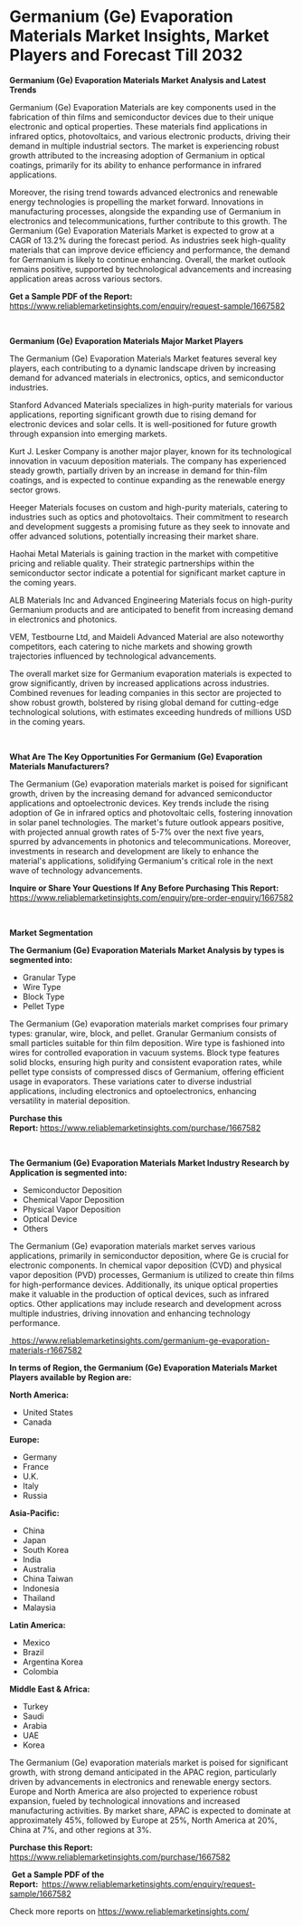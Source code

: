 <p><h1>Germanium (Ge) Evaporation Materials Market Insights, Market Players and Forecast Till 2032</h1></p><p><strong>Germanium (Ge) Evaporation Materials Market Analysis and Latest Trends</strong></p>
<p><p>Germanium (Ge) Evaporation Materials are key components used in the fabrication of thin films and semiconductor devices due to their unique electronic and optical properties. These materials find applications in infrared optics, photovoltaics, and various electronic products, driving their demand in multiple industrial sectors. The market is experiencing robust growth attributed to the increasing adoption of Germanium in optical coatings, primarily for its ability to enhance performance in infrared applications.</p><p>Moreover, the rising trend towards advanced electronics and renewable energy technologies is propelling the market forward. Innovations in manufacturing processes, alongside the expanding use of Germanium in electronics and telecommunications, further contribute to this growth. The Germanium (Ge) Evaporation Materials Market is expected to grow at a CAGR of 13.2% during the forecast period. As industries seek high-quality materials that can improve device efficiency and performance, the demand for Germanium is likely to continue enhancing. Overall, the market outlook remains positive, supported by technological advancements and increasing application areas across various sectors.</p></p>
<p><strong>Get a Sample PDF of the Report:&nbsp;</strong> <a href="https://www.reliablemarketinsights.com/enquiry/request-sample/1667582?utm_campaign=2095&utm_medium=2&utm_source=Github&utm_content=ia&utm_term=02022025&utm_id=germanium-ge-evaporation-materials">https://www.reliablemarketinsights.com/enquiry/request-sample/1667582</a></p>
<p>&nbsp;</p>
<p><strong>Germanium (Ge) Evaporation Materials Major Market Players</strong></p>
<p><p>The Germanium (Ge) Evaporation Materials Market features several key players, each contributing to a dynamic landscape driven by increasing demand for advanced materials in electronics, optics, and semiconductor industries. </p><p>Stanford Advanced Materials specializes in high-purity materials for various applications, reporting significant growth due to rising demand for electronic devices and solar cells. It is well-positioned for future growth through expansion into emerging markets.</p><p>Kurt J. Lesker Company is another major player, known for its technological innovation in vacuum deposition materials. The company has experienced steady growth, partially driven by an increase in demand for thin-film coatings, and is expected to continue expanding as the renewable energy sector grows.</p><p>Heeger Materials focuses on custom and high-purity materials, catering to industries such as optics and photovoltaics. Their commitment to research and development suggests a promising future as they seek to innovate and offer advanced solutions, potentially increasing their market share.</p><p>Haohai Metal Materials is gaining traction in the market with competitive pricing and reliable quality. Their strategic partnerships within the semiconductor sector indicate a potential for significant market capture in the coming years.</p><p>ALB Materials Inc and Advanced Engineering Materials focus on high-purity Germanium products and are anticipated to benefit from increasing demand in electronics and photonics.</p><p>VEM, Testbourne Ltd, and Maideli Advanced Material are also noteworthy competitors, each catering to niche markets and showing growth trajectories influenced by technological advancements.</p><p>The overall market size for Germanium evaporation materials is expected to grow significantly, driven by increased applications across industries. Combined revenues for leading companies in this sector are projected to show robust growth, bolstered by rising global demand for cutting-edge technological solutions, with estimates exceeding hundreds of millions USD in the coming years.</p></p>
<p>&nbsp;</p>
<p><strong>What Are The Key Opportunities For Germanium (Ge) Evaporation Materials Manufacturers?</strong></p>
<p><p>The Germanium (Ge) evaporation materials market is poised for significant growth, driven by the increasing demand for advanced semiconductor applications and optoelectronic devices. Key trends include the rising adoption of Ge in infrared optics and photovoltaic cells, fostering innovation in solar panel technologies. The market's future outlook appears positive, with projected annual growth rates of 5-7% over the next five years, spurred by advancements in photonics and telecommunications. Moreover, investments in research and development are likely to enhance the material's applications, solidifying Germanium's critical role in the next wave of technology advancements.</p></p>
<p><strong>Inquire or Share Your Questions If Any Before Purchasing This Report:</strong> <a href="https://www.reliablemarketinsights.com/enquiry/pre-order-enquiry/1667582?utm_campaign=2095&utm_medium=2&utm_source=Github&utm_content=ia&utm_term=02022025&utm_id=germanium-ge-evaporation-materials">https://www.reliablemarketinsights.com/enquiry/pre-order-enquiry/1667582</a></p>
<p>&nbsp;</p>
<p><strong>Market Segmentation</strong></p>
<p><strong>The Germanium (Ge) Evaporation Materials Market Analysis by types is segmented into:</strong></p>
<p><ul><li>Granular Type</li><li>Wire Type</li><li>Block Type</li><li>Pellet Type</li></ul></p>
<p><p>The Germanium (Ge) evaporation materials market comprises four primary types: granular, wire, block, and pellet. Granular Germanium consists of small particles suitable for thin film deposition. Wire type is fashioned into wires for controlled evaporation in vacuum systems. Block type features solid blocks, ensuring high purity and consistent evaporation rates, while pellet type consists of compressed discs of Germanium, offering efficient usage in evaporators. These variations cater to diverse industrial applications, including electronics and optoelectronics, enhancing versatility in material deposition.</p></p>
<p><strong>Purchase this Report:&nbsp;</strong><a href="https://www.reliablemarketinsights.com/purchase/1667582?utm_campaign=2095&utm_medium=2&utm_source=Github&utm_content=ia&utm_term=02022025&utm_id=germanium-ge-evaporation-materials">https://www.reliablemarketinsights.com/purchase/1667582</a></p>
<p>&nbsp;</p>
<p><strong>The Germanium (Ge) Evaporation Materials Market Industry Research by Application is segmented into:</strong></p>
<p><ul><li>Semiconductor Deposition</li><li>Chemical Vapor Deposition</li><li>Physical Vapor Deposition</li><li>Optical Device</li><li>Others</li></ul></p>
<p><p>The Germanium (Ge) evaporation materials market serves various applications, primarily in semiconductor deposition, where Ge is crucial for electronic components. In chemical vapor deposition (CVD) and physical vapor deposition (PVD) processes, Germanium is utilized to create thin films for high-performance devices. Additionally, its unique optical properties make it valuable in the production of optical devices, such as infrared optics. Other applications may include research and development across multiple industries, driving innovation and enhancing technology performance.</p></p>
<p><a href="https://www.reliablemarketinsights.com/germanium-ge-evaporation-materials-r1667582?utm_campaign=2095&utm_medium=2&utm_source=Github&utm_content=ia&utm_term=02022025&utm_id=germanium-ge-evaporation-materials">&nbsp;https://www.reliablemarketinsights.com/germanium-ge-evaporation-materials-r1667582</a></p>
<p><strong>In terms of Region, the Germanium (Ge) Evaporation Materials Market Players available by Region are:</strong></p>
<p>
    <p> <strong> North America: </strong>
        <ul>
            <li>United States</li>
            <li>Canada</li>
        </ul>
        </p> 
    <p> <strong> Europe: </strong>
        <ul>
            <li>Germany</li>
            <li>France</li>
            <li>U.K.</li>
            <li>Italy</li>
            <li>Russia</li>
        </ul>
        </p> 
    <p> <strong> Asia-Pacific: </strong>
        <ul>
            <li>China</li>
            <li>Japan</li>
            <li>South Korea</li>
            <li>India</li>
            <li>Australia</li>
            <li>China Taiwan</li>
            <li>Indonesia</li>
            <li>Thailand</li>
            <li>Malaysia</li>
        </ul>
        </p> 
    <p> <strong> Latin America: </strong>
        <ul>
            <li>Mexico</li>
            <li>Brazil</li>
            <li>Argentina Korea</li>
            <li>Colombia</li>
        </ul>
        </p> 
    <p> <strong> Middle East & Africa: </strong>
        <ul>
            <li>Turkey</li>
            <li>Saudi</li>
            <li>Arabia</li>
            <li>UAE</li>
            <li>Korea</li>
        </ul>
    </p>
    </p>
<p><p>The Germanium (Ge) evaporation materials market is poised for significant growth, with strong demand anticipated in the APAC region, particularly driven by advancements in electronics and renewable energy sectors. Europe and North America are also projected to experience robust expansion, fueled by technological innovations and increased manufacturing activities. By market share, APAC is expected to dominate at approximately 45%, followed by Europe at 25%, North America at 20%, China at 7%, and other regions at 3%.</p></p>
<p><strong>Purchase this Report: </strong><a href="https://www.reliablemarketinsights.com/purchase/1667582?utm_campaign=2095&utm_medium=2&utm_source=Github&utm_content=ia&utm_term=02022025&utm_id=germanium-ge-evaporation-materials">https://www.reliablemarketinsights.com/purchase/1667582</a></p>
<p>&nbsp;<strong>Get a Sample PDF of the Report:&nbsp;&nbsp;</strong><a href="https://www.reliablemarketinsights.com/enquiry/request-sample/1667582?utm_campaign=2095&utm_medium=2&utm_source=Github&utm_content=ia&utm_term=02022025&utm_id=germanium-ge-evaporation-materials">https://www.reliablemarketinsights.com/enquiry/request-sample/1667582</a></p>
<p><strong></strong></p>
<p>Check more reports on <a href="https://www.reliablemarketinsights.com/?utm_campaign=2095&utm_medium=2&utm_source=Github&utm_content=ia&utm_term=02022025&utm_id=germanium-ge-evaporation-materials">https://www.reliablemarketinsights.com/</a></p>